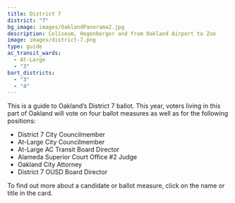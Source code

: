 ```yaml
---
title: District 7
district: "7"
bg_image: images/OaklandPanorama2.jpg
description: Coliseum, Hegenberger and from Oakland Airport to Zoo
image: images/district-7.png
type: guide
ac_transit_wards:
  - At-Large
  - "3"
bart_districts:
  - "3"
  - "4"
---
```

This is a guide to Oakland’s District 7 ballot. This year, voters living in this part of Oakland will vote on four ballot measures as well as for the following positions:

* District 7 City Councilmember
* At-Large City Councilmember
* At-Large AC Transit Board Director
* Alameda Superior Court Office #2 Judge
* Oakland City Attorney
* District 7 OUSD Board Director

To find out more about a candidate or ballot measure, click on the name or title in the card.